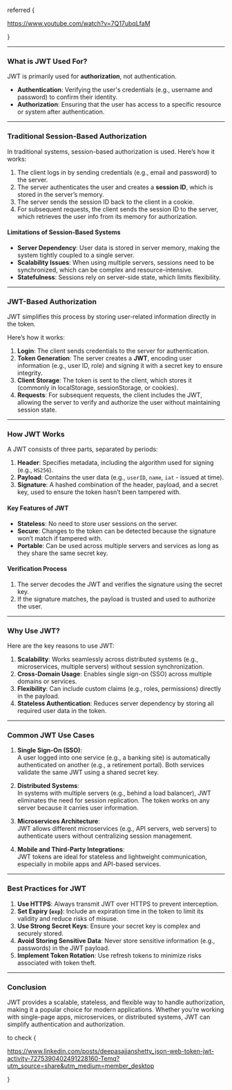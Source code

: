 

referred {

https://www.youtube.com/watch?v=7Q17ubqLfaM

}




---

### **What is JWT Used For?**

JWT is primarily used for **authorization**, not authentication.

- **Authentication**: Verifying the user's credentials (e.g., username and password) to confirm their identity.
- **Authorization**: Ensuring that the user has access to a specific resource or system after authentication.

---

### **Traditional Session-Based Authorization**

In traditional systems, session-based authorization is used. Here’s how it works:

1. The client logs in by sending credentials (e.g., email and password) to the server.
2. The server authenticates the user and creates a **session ID**, which is stored in the server’s memory.
3. The server sends the session ID back to the client in a cookie.
4. For subsequent requests, the client sends the session ID to the server, which retrieves the user info from its memory for authorization.

#### **Limitations of Session-Based Systems**

- **Server Dependency**: User data is stored in server memory, making the system tightly coupled to a single server.
- **Scalability Issues**: When using multiple servers, sessions need to be synchronized, which can be complex and resource-intensive.
- **Statefulness**: Sessions rely on server-side state, which limits flexibility.

---

### **JWT-Based Authorization**

JWT simplifies this process by storing user-related information directly in the token.

Here’s how it works:

1. **Login**: The client sends credentials to the server for authentication.
2. **Token Generation**: The server creates a **JWT**, encoding user information (e.g., user ID, role) and signing it with a secret key to ensure integrity.
3. **Client Storage**: The token is sent to the client, which stores it (commonly in localStorage, sessionStorage, or cookies).
4. **Requests**: For subsequent requests, the client includes the JWT, allowing the server to verify and authorize the user without maintaining session state.

---

### **How JWT Works**

A JWT consists of three parts, separated by periods:

1. **Header**: Specifies metadata, including the algorithm used for signing (e.g., `HS256`).
2. **Payload**: Contains the user data (e.g., `userID`, `name`, `iat` - issued at time).
3. **Signature**: A hashed combination of the header, payload, and a secret key, used to ensure the token hasn’t been tampered with.

#### **Key Features of JWT**

- **Stateless**: No need to store user sessions on the server.
- **Secure**: Changes to the token can be detected because the signature won’t match if tampered with.
- **Portable**: Can be used across multiple servers and services as long as they share the same secret key.

#### **Verification Process**

1. The server decodes the JWT and verifies the signature using the secret key.
2. If the signature matches, the payload is trusted and used to authorize the user.

---

### **Why Use JWT?**

Here are the key reasons to use JWT:

1. **Scalability**: Works seamlessly across distributed systems (e.g., microservices, multiple servers) without session synchronization.
2. **Cross-Domain Usage**: Enables single sign-on (SSO) across multiple domains or services.
3. **Flexibility**: Can include custom claims (e.g., roles, permissions) directly in the payload.
4. **Stateless Authentication**: Reduces server dependency by storing all required user data in the token.

---

### **Common JWT Use Cases**

1. **Single Sign-On (SSO)**:  
    A user logged into one service (e.g., a banking site) is automatically authenticated on another (e.g., a retirement portal). Both services validate the same JWT using a shared secret key.
    
2. **Distributed Systems**:  
    In systems with multiple servers (e.g., behind a load balancer), JWT eliminates the need for session replication. The token works on any server because it carries user information.
    
3. **Microservices Architecture**:  
    JWT allows different microservices (e.g., API servers, web servers) to authenticate users without centralizing session management.
    
4. **Mobile and Third-Party Integrations**:  
    JWT tokens are ideal for stateless and lightweight communication, especially in mobile apps and API-based services.
    

---

### **Best Practices for JWT**

1. **Use HTTPS**: Always transmit JWT over HTTPS to prevent interception.
2. **Set Expiry (`exp`)**: Include an expiration time in the token to limit its validity and reduce risks of misuse.
3. **Use Strong Secret Keys**: Ensure your secret key is complex and securely stored.
4. **Avoid Storing Sensitive Data**: Never store sensitive information (e.g., passwords) in the JWT payload.
5. **Implement Token Rotation**: Use refresh tokens to minimize risks associated with token theft.

---

### **Conclusion**

JWT provides a scalable, stateless, and flexible way to handle authorization, making it a popular choice for modern applications. Whether you’re working with single-page apps, microservices, or distributed systems, JWT can simplify authentication and authorization.



to check {

https://www.linkedin.com/posts/deepasajjanshetty_json-web-token-jwt-activity-7275390402491228160-Temq?utm_source=share&utm_medium=member_desktop


}
